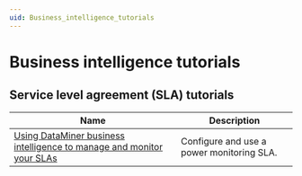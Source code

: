 ```yaml
---
uid: Business_intelligence_tutorials
---
```


# Business intelligence tutorials

## Service level agreement (SLA) tutorials

| Name | Description |
|--|--|
| [Using DataMiner business intelligence to manage and monitor your SLAs](xref:SLA_tutorial) | Configure and use a power monitoring SLA. |
